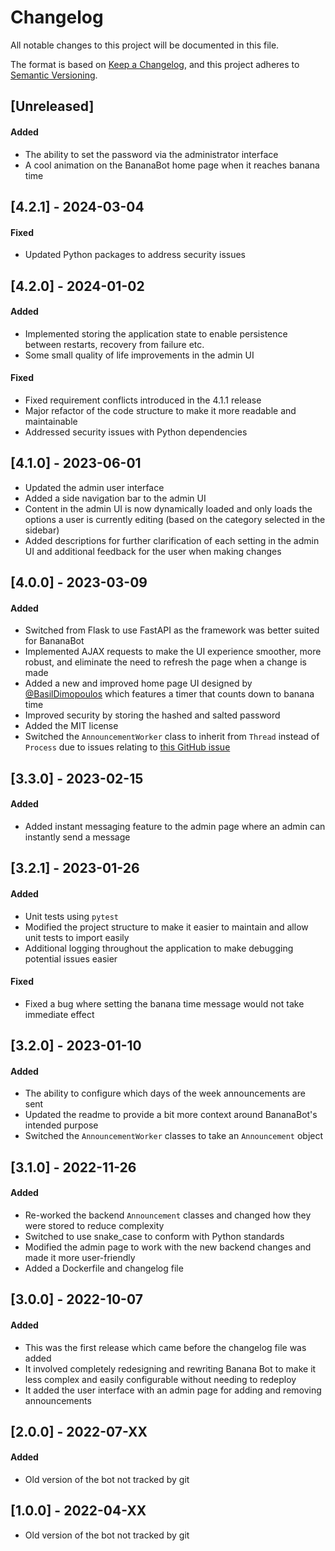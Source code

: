 # Changelog

All notable changes to this project will be documented in this file.

The format is based on [Keep a Changelog](https://keepachangelog.com/en/1.0.0/),
and this project adheres to [Semantic Versioning](https://semver.org/spec/v2.0.0.html).

## [Unreleased]

#### Added
- The ability to set the password via the administrator interface
- A cool animation on the BananaBot home page when it reaches banana time

## [4.2.1] - 2024-03-04

#### Fixed
- Updated Python packages to address security issues

## [4.2.0] - 2024-01-02

#### Added
- Implemented storing the application state to enable persistence between restarts, recovery from failure etc.
- Some small quality of life improvements in the admin UI

#### Fixed
- Fixed requirement conflicts introduced in the 4.1.1 release
- Major refactor of the code structure to make it more readable and maintainable
- Addressed security issues with Python dependencies

## [4.1.0] - 2023-06-01
- Updated the admin user interface
- Added a side navigation bar to the admin UI
- Content in the admin UI is now dynamically loaded and only loads the options a user is currently editing (based on the category selected in the sidebar)
- Added descriptions for further clarification of each setting in the admin UI and additional feedback for the user when making changes

## [4.0.0] - 2023-03-09

#### Added
- Switched from Flask to use FastAPI as the framework was better suited for BananaBot
- Implemented AJAX requests to make the UI experience smoother, more robust, and eliminate the need to refresh the page when a change is made
- Added a new and improved home page UI designed by [@BasilDimopoulos](https://github.com/BasilDimopoulos) which features a timer that counts down to banana time
- Improved security by storing the hashed and salted password
- Added the MIT license
- Switched the `AnnouncementWorker` class to inherit from `Thread` instead of `Process` due to issues relating to [this GitHub issue](https://github.com/tiangolo/fastapi/issues/1487)

## [3.3.0] - 2023-02-15

#### Added
- Added instant messaging feature to the admin page where an admin can instantly send a message

## [3.2.1] - 2023-01-26

#### Added
- Unit tests using `pytest`
- Modified the project structure to make it easier to maintain and allow unit tests to import easily
- Additional logging throughout the application to make debugging potential issues easier

#### Fixed
- Fixed a bug where setting the banana time message would not take immediate effect

## [3.2.0] - 2023-01-10

#### Added
- The ability to configure which days of the week announcements are sent
- Updated the readme to provide a bit more context around BananaBot's intended purpose
- Switched the `AnnouncementWorker` classes to take an `Announcement` object 

## [3.1.0] - 2022-11-26

#### Added
- Re-worked the backend `Announcement` classes and changed how they were stored to reduce complexity
- Switched to use snake_case to conform with Python standards
- Modified the admin page to work with the new backend changes and made it more user-friendly
- Added a Dockerfile and changelog file

## [3.0.0] - 2022-10-07

#### Added
- This was the first release which came before the changelog file was added
- It involved completely redesigning and rewriting Banana Bot to make it less complex and easily configurable without needing to redeploy
- It added the user interface with an admin page for adding and removing announcements

## [2.0.0] - 2022-07-XX

#### Added
- Old version of the bot not tracked by git

## [1.0.0] - 2022-04-XX
- Old version of the bot not tracked by git
